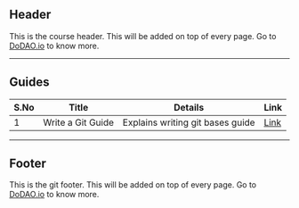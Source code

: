 ## Header
This is the course header. This will be added on top of every page. Go to [DoDAO.io](https://www.dodao.io) to know more.

---

## Guides

| S.No        | Title       |  Details  |  Link  |
| ----------- | ----------- |----------- | ----------- |
| 1      | Write a Git Guide | Explains writing git bases guide |  [Link](generated/markdown/write-a-git-guide.md) |

---
## Footer
This is the git footer. This will be added on top of every page. Go to [DoDAO.io](https://www.dodao.io) to know more.
 